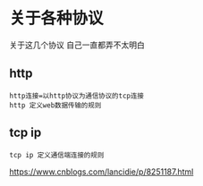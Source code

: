 # 关于各种协议 
关于这几个协议 自己一直都弄不太明白 

## http

    http连接=以http协议为通信协议的tcp连接
    http 定义web数据传输的规则
    
## tcp ip

    tcp ip 定义通信端连接的规则
    
https://www.cnblogs.com/lancidie/p/8251187.html



